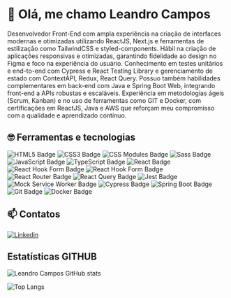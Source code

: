 # 👋 Olá, me chamo Leandro Campos

Desenvolvedor Front-End com ampla experiência na criação de interfaces modernas e otimizadas utilizando ReactJS, Next.js e ferramentas de estilização como TailwindCSS e styled-components. Hábil na criação de aplicações responsivas e otimizadas, garantindo fidelidade ao design no Figma e foco na experiência do usuário. Conhecimento em testes unitários e end-to-end com Cypress e React Testing Library e gerenciamento de estado com ContextAPI, Redux, React Query. Possuo também habilidades complementares em back-end com Java e Spring Boot Web, integrando front-end a APIs robustas e escaláveis. Experiência em metodologias ágeis (Scrum, Kanban) e no uso de ferramentas como GIT e Docker, com certificações em ReactJS, Java e AWS que reforçam meu compromisso com a qualidade e aprendizado contínuo.



## 🤓 Ferramentas e tecnologias

![HTML5 Badge](https://img.shields.io/badge/HTML5-E34F26?logo=html5&logoColor=fff&style=for-the-badge)
![CSS3 Badge](https://img.shields.io/badge/CSS3-1572B6?logo=css3&logoColor=fff&style=for-the-badge)
![CSS Modules Badge](https://img.shields.io/badge/CSS%20Modules-000?logo=cssmodules&logoColor=fff&style=for-the-badge)
![Sass Badge](https://img.shields.io/badge/Sass-C69?logo=sass&logoColor=fff&style=for-the-badge)
![JavaScript Badge](https://img.shields.io/badge/JavaScript-F7DF1E?logo=javascript&logoColor=000&style=for-the-badge)
![TypeScript Badge](https://img.shields.io/badge/TypeScript-3178C6?logo=typescript&logoColor=fff&style=for-the-badge)
![React Badge](https://img.shields.io/badge/React-61DAFB?logo=react&logoColor=000&style=for-the-badge)
![React Hook Form Badge](https://img.shields.io/badge/React%20Hook%20Form-EC5990?logo=reacthookform&logoColor=fff&style=for-the-badge)
![React Hook Form Badge](https://img.shields.io/badge/React%20Hook%20Form-EC5990?logo=reacthookform&logoColor=fff&style=for-the-badge)
![React Router Badge](https://img.shields.io/badge/React%20Router-CA4245?logo=reactrouter&logoColor=fff&style=for-the-badge)
![React Query Badge](https://img.shields.io/badge/React%20Query-FF4154?logo=reactquery&logoColor=fff&style=for-the-badge)
![Jest Badge](https://img.shields.io/badge/Jest-C21325?logo=jest&logoColor=fff&style=for-the-badge)
![Mock Service Worker Badge](https://img.shields.io/badge/Mock%20Service%20Worker-FF6A33?logo=mockserviceworker&logoColor=fff&style=for-the-badge)
![Cypress Badge](https://img.shields.io/badge/Cypress-69D3A7?logo=cypress&logoColor=fff&style=for-the-badge)
![Spring Boot Badge](https://img.shields.io/badge/Spring%20Boot-6DB33F?logo=springboot&logoColor=fff&style=for-the-badge)
![Git Badge](https://img.shields.io/badge/Git-F05032?logo=git&logoColor=fff&style=for-the-badge)
![Docker Badge](https://img.shields.io/badge/Docker-2496ED?logo=docker&logoColor=fff&style=for-the-badge)


<!-- width="50" height="50"  -->



## 📫 Contatos
[![Linkedin](https://img.shields.io/badge/-LinkedIn-%230077B5?style=for-the-badge&logo=linkedin&logoColor=white)](https://www.linkedin.com/in/camposdev/)




## Estatísticas GITHUB



![Leandro Campos GitHub stats](https://github-readme-stats.vercel.app/api?username=camposweb&show_icons=true&theme=dark)

![Top Langs](https://github-readme-stats.vercel.app/api/top-langs/?username=camposweb&layout=compact&theme=dark)
